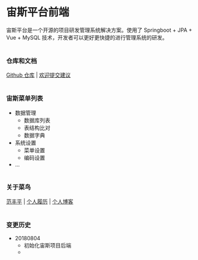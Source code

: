 # 宙斯平台前端
宙斯平台是一个开源的项目研发管理系统解决方案。使用了 Springboot + JPA + Vue + MySQL 技术，开发者可以更好更快捷的进行管理系统的研发。
<br><br>

### **仓库和文档**
[Github 仓库](https://github.com/Aaronffp/fanfengping-zeus.git) | 
[欢迎提交建议](https://github.com/Aaronffp/fanfengping-zeus/issues) 
<br><br>

### **宙斯菜单列表**
* 数据管理
  * 数据库列表
  * 表结构比对
  * 数据字典
* 系统设置
  * 菜单设置
  * 编码设置
* ...
<br><br>

### **关于菜鸟**
[范丰平](263869564@qq.com) | 
[个人履历](http://www.fanfengping.com/) | 
[个人博客](http://www.cnblogs.com/fengpingfan/)
<br><br>

### **变更历史**
* 20180804
  * 初始化宙斯项目后端
  * 
<br><br><br><br>


